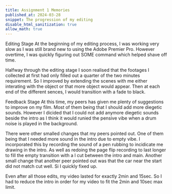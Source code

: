 ```yaml
---
title: Assignment 1 Memories
published_at: 2024-03-28
snippet: The progression of my editing
disable_html_sanitization: true
allow_math: true
---
```


Editing Stage 
At the beginning of my editing process, I was working very slow as I was still brand new to using the Adobe Premier Pro. However overtime, I was quickly figuring out SOME command which helped shave off time. 

Halfway through the editing stage I soon realised that the footages I collected at first had only filled out a quarter of the two minutes requirement. So I improved by extending the scenes with me either interating with the object or that more object would appear. Then at each end of the different sences, I would transition with a fade to black.  


Feedback Stage 
At this time, my peers has given me plenty of suggestions to improve on my film. Most of them being that I should add more diegetic sounds. However I dicided that I could not add anymore diegetic sounds beside the intro as I think it would runied the pensive vibe when a drum noise is played in the background. 

There were other smalled changes that my peers pointed out. One of them being that I needed more sound in the intro due to empty vibe. I incorporated this by recording the sound of a pen rubbing to incidicate me drawing in the intro. As well as redoing the page flip recording to last longer to fill the empty transition with a l cut between the intro and main. Another small change that another peer pointed out was that the car near the start did not match cut well. Si I quickly fixed up. 

Even after all those edits, my video lasted for exactly 2min and 15sec. So I had to reduce the intro in order for my video to fit the 2min and 10sec max limit. 
